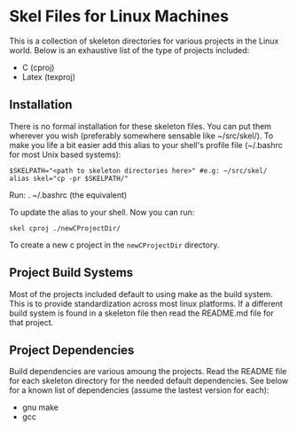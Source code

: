 Skel Files for Linux Machines
=============================
This is a collection of skeleton directories for various projects in the Linux
world. Below is an exhaustive list of the type of projects included: 

* C (cproj)
* Latex (texproj)

Installation 
------------
There is no formal installation for these skeleton files. You can put them
wherever you wish (preferably somewhere sensable like ~/src/skel/). To make you
life a bit easier add this alias to your shell's profile file (~/.bashrc for
most Unix based systems): 

	$SKELPATH="<path to skeleton directories here>" #e.g: ~/src/skel/ 
	alias skel="cp -pr $SKELPATH/"

Run:
	. ~/.bashrc (the equivalent)

To update the alias to your shell. Now you can run:

	skel cproj ./newCProjectDir/

To create a new c project in the `newCProjectDir` directory.

Project Build Systems 
---------------------
Most of the projects included default to using make as the build system. This is
to provide standardization across most linux platforms. If a different build
system is found in a skeleton file then read the README.md file for that project. 

Project Dependencies 
--------------------
Build dependencies are various amoung the projects. Read the README file for
each skeleton directory for the needed default dependencies. See below for a
known list of dependencies (assume the lastest version for each):

* gnu make
* gcc 
